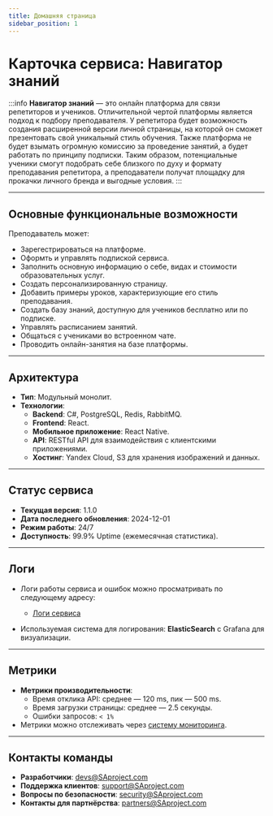```yaml
---
title: Домашняя страница
sidebar_position: 1
---
```


# Карточка сервиса: **Навигатор знаний**

:::info
**Навигатор знаний** — это онлайн платформа для связи репетиторов и учеников. Отличительной чертой платформы является подход к подбору преподавателя. У репетитора будет возможность создания расширенной версии личной страницы, на которой он сможет презентовать свой уникальный стиль обучения. Также платформа не будет взымать огромную комиссию за проведение занятий, а будет работать по принципу подписки. Таким образом, потенциальные ученики смогут подобрать себе близкого по духу и формату преподавания репетитора, а преподаватели получат площадку для прокачки личного бренда и выгодные условия.
:::

---

## Основные функциональные возможности
Преподаватель может:
- Зарегестрироваться на платформе. 
- Оформть и управлять подпиской сервиса. 
- Заполнить основную информацию о себе, видах и стоимости образовательных услуг. 
- Создать персонализированную страницу.
- Добавить примеры уроков, характеризующие его стиль преподавания. 
- Создать базу знаний, доступную для учеников бесплатно или по подписке. 
- Управлять расписанием занятий.
- Общаться с учениками во встроенном чате.
- Проводить онлайн-занятия на базе платформы.

---

## Архитектура
- **Тип**: Модульный монолит.
- **Технологии**:
  - **Backend**: C#, PostgreSQL, Redis, RabbitMQ.
  - **Frontend**: React.
  - **Мобильное приложение**: React Native.
  - **API**: RESTful API для взаимодействия с клиентскими приложениями.
  - **Хостинг**: Yandex Cloud, S3 для хранения изображений и данных.
  
---

## Статус сервиса
- **Текущая версия**: 1.1.0
- **Дата последнего обновления**: 2024-12-01
- **Режим работы**: 24/7
- **Доступность**: 99.9% Uptime (ежемесячная статистика).

---

## Логи
- Логи работы сервиса и ошибок можно просматривать по следующему адресу:
  - [Логи сервиса](https://logs.SAproject.com)
  
- Используемая система для логирования: **ElasticSearch** с Grafana для визуализации.

---

## Метрики
- **Метрики производительности**:
  - Время отклика API: среднее — 120 ms, пик — 500 ms.
  - Время загрузки страницы: среднее — 2.5 секунды.
  - Ошибки запросов: `< 1%`  
- Метрики можно отслеживать через [систему мониторинга](https://metrics.SAproject.com).

---

## Контакты команды
- **Разработчики**: devs@SAproject.com
- **Поддержка клиентов**: support@SAproject.com
- **Вопросы по безопасности**: security@SAproject.com
- **Контакты для партнёрства**: partners@SAproject.com

